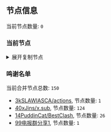 
## 节点信息
当前节点数量: `0`
### 当前节点
<details>
  <summary>展开复制节点</summary>

    

</details>

### 鸣谢名单
当前合并节点总数: `150`
- [3kSLAWIASCA/actions](https://github.com/kSLAWIASCA/actions), 节点数量: `1`
- [40xJins/x.sub](https://github.com/0xJins/x.sub), 节点数量: `124`
- [14PuddinCat/BestClash](https://github.com/PuddinCat/BestClash), 节点数量: `26`
- [99电报群分享1](https://github.com/cdddbc/getAirport), 节点数量: `1`


